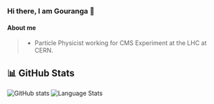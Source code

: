 ### Hi there, I am Gouranga 👋
<!--
**gourangakole/gourangakole** is a ✨ _special_ ✨ repository because its `README.md` (this file) appears on your GitHub profile.

Here are some ideas to get you started:

- 🔭 I’m currently working on ...
- 🌱 I’m currently learning ...
- 👯 I’m looking to collaborate on ...
- 🤔 I’m looking for help with ...
- 💬 Ask me about ...
- 📫 How to reach me: ...
- 😄 Pronouns: ...
- ⚡ Fun fact: ...
-->

#### About me  
> - Particle Physicist working for CMS Experiment at the LHC at CERN. 
<!--
> - Present employment: Post-doctoral researcher 
> - Intgrated Ph.D. in High Energy Physics (Tata Institute of Fundamental Research Mumbai, India)
-->
## 📊 GitHub Stats

![GitHub stats](https://github-readme-stats.vercel.app/api?username=gourangakole&hide=issues,contribs&show_icons=true&theme=radical) 
![Language Stats](https://github-readme-stats.vercel.app/api/top-langs/?username=gourangakole&layout=compact&theme=radical)
<!--
&hide=stars,commits,prs,issues,contribs
[![Top Langs](https://github-readme-stats.vercel.app/api/top-langs/?username=gourangakole&layout=compact&langs_count=8)](https://github.com/anuraghazra/github-readme-stats)

**Streaks:**

[![GitHub Streak](https://github-readme-streak-stats-blond-mu.vercel.app?user=gourangakole&theme=dark&border_radius=6&date_format=M%20j%5B%2C%20Y%5D&card_width=516)](https://git.io/streak-stats)
-->
